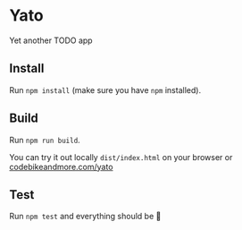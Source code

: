 # Yato
Yet another TODO app

## Install

Run `npm install` (make sure you have `npm` installed).

## Build

Run `npm run build`.

You can try it out locally `dist/index.html` on your browser or  [codebikeandmore.com/yato](http://codebikeandmore.com/yato/)

## Test

Run `npm test` and everything should be :green_heart:
